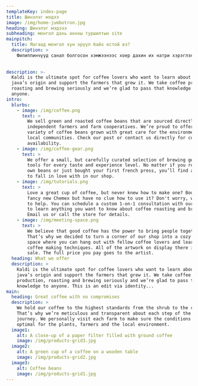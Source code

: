 ```yaml
---
templateKey: index-page
title: Шинэлэг мэдээ
image: /img/home-jumbotron.jpg
heading: Шинэлэг мэдэээ
subheading: монгол дахь анхны туршилтын site
mainpitch:
  title: Яагаад монгол хүн эрүүл байх естой вэ?
  description: >
    Филиппинчүүд санал болгосон хэмжээнээс хоер дахин их натри хэрэглэж, цусны даралт ихсэх эрсдэлтэй тул энэ нь эргээд зүрхний өвчин, цус харвах эрсдлийг нэмэгдүүлдэг. Ихэнх хүмүүс давсаар натригаа авдаг. Давсны хэрэглээгээ өдөрт 5гр хүртэл багасгавал нэг цайны халбагатай тэнцэнэ. Хоол бэлтгэх үед давс, шар буурцагны соус, загасны соус болон бусад өндөр натрийн хачир хэмжээг хязгаарлах замаар үүнийг хийх нь илүү хялбар байдаг; Хоолны ширээнээсээ давс, амтлагч, хачир арилгах; давстай зуушнаас зайлсхийх; натри багатай бүтээгдэхүүнийг сонгох.байдаг юм за юу очко
    
   
description: >-
  Kaldi is the ultimate spot for coffee lovers who want to learn about their
  java’s origin and support the farmers that grew it. We take coffee production,
  roasting and brewing seriously and we’re glad to pass that knowledge to
  anyone.
intro:
  blurbs:
    - image: /img/coffee.png
      text: >
        We sell green and roasted coffee beans that are sourced directly from
        independent farmers and farm cooperatives. We’re proud to offer a
        variety of coffee beans grown with great care for the environment and
        local communities. Check our post or contact us directly for current
        availability.
    - image: /img/coffee-gear.png
      text: >
        We offer a small, but carefully curated selection of brewing gear and
        tools for every taste and experience level. No matter if you roast your
        own beans or just bought your first french press, you’ll find a gadget
        to fall in love with in our shop.
    - image: /img/tutorials.png
      text: >
        Love a great cup of coffee, but never knew how to make one? Bought a
        fancy new Chemex but have no clue how to use it? Don't worry, we’re here
        to help. You can schedule a custom 1-on-1 consultation with our baristas
        to learn anything you want to know about coffee roasting and brewing.
        Email us or call the store for details.
    - image: /img/meeting-space.png
      text: >
        We believe that good coffee has the power to bring people together.
        That’s why we decided to turn a corner of our shop into a cozy meeting
        space where you can hang out with fellow coffee lovers and learn about
        coffee making techniques. All of the artwork on display there is for
        sale. The full price you pay goes to the artist.
  heading: What we offer
  description: >
    Kaldi is the ultimate spot for coffee lovers who want to learn about their
    java’s origin and support the farmers that grew it. We take coffee
    production, roasting and brewing seriously and we’re glad to pass that
    knowledge to anyone. This is an edit via identity...
main:
  heading: Great coffee with no compromises
  description: >
    We hold our coffee to the highest standards from the shrub to the cup.
    That’s why we’re meticulous and transparent about each step of the coffee’s
    journey. We personally visit each farm to make sure the conditions are
    optimal for the plants, farmers and the local environment.
  image1:
    alt: A close-up of a paper filter filled with ground coffee
    image: /img/products-grid3.jpg
  image2:
    alt: A green cup of a coffee on a wooden table
    image: /img/products-grid2.jpg
  image3:
    alt: Coffee beans
    image: /img/products-grid1.jpg
---
```

